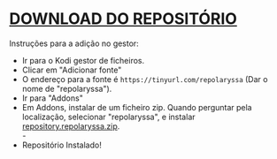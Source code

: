 # <a href="repository.repolaryssa.zip">DOWNLOAD DO REPOSITÓRIO</a>

Instruções para a adição no gestor:


<p align="left">
  <ul>
    <li>Ir para o Kodi gestor de ficheiros.</li>
    <li>Clicar em "Adicionar fonte"</li>
    <li>O endereço para a fonte é <code>https://tinyurl.com/repolaryssa</code> (Dar o nome de "repolaryssa").</li>
    <li>Ir para "Addons"</li>
    <li>Em Addons, instalar de um ficheiro zip. Quando perguntar pela localização, selecionar "repolaryssa", e instalar <a href="repository.repolaryssa.zip">repository.repolaryssa.zip</a>.</li>
    -
    <li>Repositório Instalado!</li>
    
</ul>

                                      
                                       

</p>

